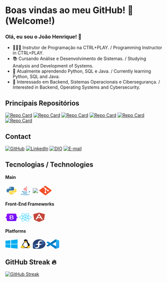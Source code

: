 # Boas vindas ao meu GitHub! 👋 (Welcome!)

### Olá, eu sou o João Henrique! 🚀


- 👨🏻‍🏫 Instrutor de Programação na CTRL+PLAY. / Programming Instructor in CTRL+PLAY.
- 📚 Cursando Análise e Desenvolvimento de Sistemas. / Studying Analysis and Development of Systems.
- 🌱 Atualmente aprendendo Python, SQL e Java. / Currently learning Python, SQL and Java.
- 🌌 Interessado em Backend, Sistemas Operacionais e Cibersegurança. / Interested in Backend, Operating Systems and Cybersecurity.

## Principais Repositórios

[![Repo Card](https://github-readme-stats.vercel.app/api/pin/?username=JoaoHenriqueBR&repo=Aulas&bg_color=000&border_color=30A3DC&show_icons=true&icon_color=30A3DC&title_color=E94D5F&text_color=FFF)](https://github.com/JoaoHenriqueBR/Aulas)
[![Repo Card](https://github-readme-stats.vercel.app/api/pin/?username=JoaoHenriqueBR&repo=TODO-Python&bg_color=000&border_color=30A3DC&show_icons=true&icon_color=30A3DC&title_color=E94D5F&text_color=FFF)](https://github.com/JoaoHenriqueBR/TODO-Python)
[![Repo Card](https://github-readme-stats.vercel.app/api/pin/?username=kaiokor&repo=IonicAppEstudantil&bg_color=000&border_color=30A3DC&show_icons=true&icon_color=30A3DC&title_color=E94D5F&text_color=FFF)](https://github.com/kaiokor/IonicAppEstudantil)
[![Repo Card](https://github-readme-stats.vercel.app/api/pin/?username=JoaoHenriqueBR&repo=Auto-Maps&bg_color=000&border_color=30A3DC&show_icons=true&icon_color=30A3DC&title_color=E94D5F&text_color=FFF)](https://github.com/JoaoHenriqueBR/Auto-Maps)
[![Repo Card](https://github-readme-stats.vercel.app/api/pin/?username=JoaoHenriqueBR&repo=Folheia&bg_color=000&border_color=30A3DC&show_icons=true&icon_color=30A3DC&title_color=E94D5F&text_color=FFF)](https://github.com/JoaoHenriqueBR/Folheia)
[![Repo Card](https://github-readme-stats.vercel.app/api/pin/?username=JoaoHenriqueBR&repo=DatabaseLAB&bg_color=000&border_color=30A3DC&show_icons=true&icon_color=30A3DC&title_color=E94D5F&text_color=FFF)](https://github.com/JoaoHenriqueBR/DatabaseLAB)


## Contact

[![GitHub](https://img.shields.io/badge/GitHub-100000?style=for-the-badge&logo=github&logoColor=white)](https://github.com/JoaoHenriqueBR)
[![LinkedIn](https://img.shields.io/badge/LinkedIn-0077B5?style=for-the-badge&logo=linkedin&logoColor=white)](https://www.linkedin.com/in/joao-henrique-alves-ferreira-1024br)
[![DIO](https://img.shields.io/badge/Perfil%20DIO-00FFFF?style=for-the-badge)](https://www.dio.me/users/jh_evolution505)
[![E-mail](https://img.shields.io/badge/-Email-000?style=for-the-badge&logo=microsoft-outlook&logoColor=007BFF)](mailto:joaohenrique.jh103@protonmail.com)


## Tecnologias / Technologies

<div style="display: inline_block">
  <h4> Main </h4>
  <img align="center" alt="Python" height="30" width="40" src="https://raw.githubusercontent.com/devicons/devicon/master/icons/python/python-original.svg">
  <img align="center" alt="Java" height="30" width="40" src="https://raw.githubusercontent.com/devicons/devicon/master/icons/java/java-original.svg">
  <img src="https://cdn.jsdelivr.net/gh/devicons/devicon@latest/icons/azuresqldatabase/azuresqldatabase-original.svg" width="3%" align="center"/>  
  <img align="center" alt="Git" height="30" width="40" src="https://raw.githubusercontent.com/devicons/devicon/master/icons/git/git-original.svg">
</div>

<div style="display: inline_block">
  <h4> Front-End Frameworks </h4>
  <img align="center" alt="Bootstrapt" height="30" width="40" src="https://raw.githubusercontent.com/devicons/devicon/master/icons/bootstrap/bootstrap-original.svg">
  <img align="center" alt="React" height="30" width="40" src="https://raw.githubusercontent.com/devicons/devicon/master/icons/react/react-original.svg">
  <img align="center" alt="Angular" height="30" width="40" src="https://raw.githubusercontent.com/devicons/devicon/master/icons/angularjs/angularjs-plain.svg">
</div>

<div style="display: inline_block">
  <h4> Platforms </h4>
  <img align="center" alt="Windows" height="30" width="40" src="https://raw.githubusercontent.com/devicons/devicon/master/icons/windows8/windows8-original.svg">
  <img align="center" alt="Linux" height="30" width="40" src="https://raw.githubusercontent.com/devicons/devicon/master/icons/linux/linux-original.svg">
  <img align="center" alt="Fedora" height="30" width="40" src="https://raw.githubusercontent.com/devicons/devicon/master/icons/fedora/fedora-original.svg">
  <img align="center" alt="VS Code" height="30" width="40" src="https://raw.githubusercontent.com/devicons/devicon/master/icons/vscode/vscode-original.svg">
</div>

## GitHub Streak 🔥

[![GitHub Streak](https://streak-stats.demolab.com/?user=JoaoHenriqueBR&theme=bear&background=000&border=30A3DC&dates=FFF)](https://git.io/streak-stats)
